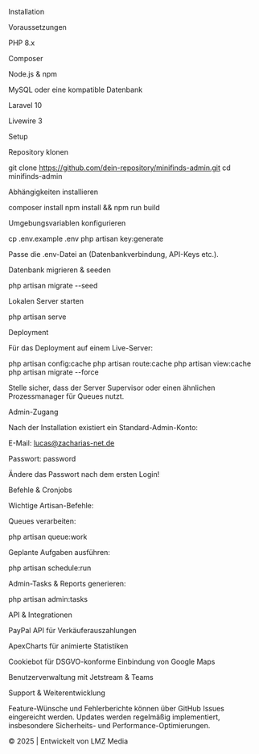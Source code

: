 

Installation

Voraussetzungen

PHP 8.x

Composer

Node.js & npm

MySQL oder eine kompatible Datenbank

Laravel 10

Livewire 3

Setup

Repository klonen

git clone https://github.com/dein-repository/minifinds-admin.git
cd minifinds-admin

Abhängigkeiten installieren

composer install
npm install && npm run build

Umgebungsvariablen konfigurieren

cp .env.example .env
php artisan key:generate

Passe die .env-Datei an (Datenbankverbindung, API-Keys etc.).

Datenbank migrieren & seeden

php artisan migrate --seed

Lokalen Server starten

php artisan serve

Deployment

Für das Deployment auf einem Live-Server:

php artisan config:cache
php artisan route:cache
php artisan view:cache
php artisan migrate --force

Stelle sicher, dass der Server Supervisor oder einen ähnlichen Prozessmanager für Queues nutzt.

Admin-Zugang

Nach der Installation existiert ein Standard-Admin-Konto:

E-Mail: lucas@zacharias-net.de

Passwort: password

Ändere das Passwort nach dem ersten Login!

Befehle & Cronjobs

Wichtige Artisan-Befehle:

Queues verarbeiten:

php artisan queue:work

Geplante Aufgaben ausführen:

php artisan schedule:run

Admin-Tasks & Reports generieren:

php artisan admin:tasks

API & Integrationen

PayPal API für Verkäuferauszahlungen

ApexCharts für animierte Statistiken

Cookiebot für DSGVO-konforme Einbindung von Google Maps

Benutzerverwaltung mit Jetstream & Teams

Support & Weiterentwicklung

Feature-Wünsche und Fehlerberichte können über GitHub Issues eingereicht werden. Updates werden regelmäßig implementiert, insbesondere Sicherheits- und Performance-Optimierungen.

© 2025  | Entwickelt von LMZ Media

